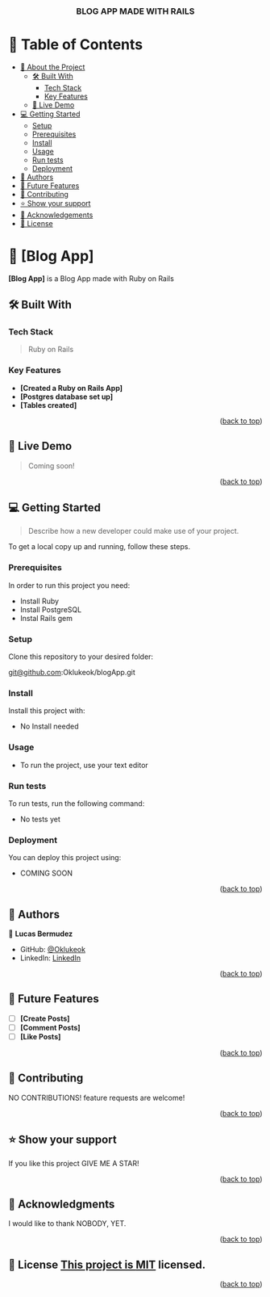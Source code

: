 <a name="readme-top"></a>

<!--
HOW TO USE:
This is an example of how you may give instructions on setting up your project locally.

Modify this file to match your project and remove sections that don't apply.

REQUIRED SECTIONS:
- Table of Contents
- About the Project
  - Built With
  - Live Demo
- Getting Started
- Authors
- Future Features
- Contributing
- Show your support
- Acknowledgements
- License

OPTIONAL SECTIONS:
- FAQ

After you're finished please remove all the comments and instructions!
-->

<div align="center">

  <h3><b>BLOG APP MADE WITH RAILS</b></h3>

</div>

<!-- TABLE OF CONTENTS -->

# 📗 Table of Contents

- [📖 About the Project](#about-project)
  - [🛠 Built With](#built-with)
    - [Tech Stack](#tech-stack)
    - [Key Features](#key-features)
  - [🚀 Live Demo](#live-demo)
- [💻 Getting Started](#getting-started)
  - [Setup](#setup)
  - [Prerequisites](#prerequisites)
  - [Install](#install)
  - [Usage](#usage)
  - [Run tests](#run-tests)
  - [Deployment](#triangular_flag_on_post-deployment)
- [👥 Authors](#authors)
- [🔭 Future Features](#future-features)
- [🤝 Contributing](#contributing)
- [⭐️ Show your support](#support)
- [🙏 Acknowledgements](#acknowledgements)
- [📝 License](#license)

<!-- PROJECT DESCRIPTION -->

# 📖 [Blog App] <a name="about-project"></a>

**[Blog App]** is a Blog App made with Ruby on Rails

## 🛠 Built With <a name="built-with"></a>

### Tech Stack <a name="tech-stack"></a>

> Ruby on Rails
<!--
<details>
  <summary>Client</summary>
  <ul>
    <li><a href="https://reactjs.org/">React.js</a></li>
  </ul>
</details>

<details>
  <summary>Server</summary>
  <ul>
    <li><a href="https://expressjs.com/">Express.js</a></li>
  </ul>
</details>

<details>
<summary>Database</summary>
  <ul>
    <li><a href="https://www.postgresql.org/">PostgreSQL</a></li>
  </ul>
</details>
->

<!-- Features -->

### Key Features <a name="key-features"></a>

- **[Created a Ruby on Rails App]**
- **[Postgres database set up]**
- **[Tables created]**

<p align="right">(<a href="#readme-top">back to top</a>)</p>

<!-- LIVE DEMO -->

## 🚀 Live Demo <a name="live-demo"></a>

> Coming soon!
<!--
- [Live Demo Link](https://yourdeployedapplicationlink.com)
-->
<p align="right">(<a href="#readme-top">back to top</a>)</p>

<!-- GETTING STARTED -->

## 💻 Getting Started <a name="getting-started"></a>

> Describe how a new developer could make use of your project.

To get a local copy up and running, follow these steps.

### Prerequisites

In order to run this project you need:

- Install Ruby
- Install PostgreSQL
- Instal Rails gem

### Setup

Clone this repository to your desired folder:

git@github.com:Oklukeok/blogApp.git

### Install

Install this project with:

- No Install needed

### Usage

- To run the project, use your text editor


### Run tests

To run tests, run the following command:

- No tests yet

### Deployment

You can deploy this project using:

- COMING SOON

<p align="right">(<a href="#readme-top">back to top</a>)</p>

<!-- AUTHORS -->

## 👥 Authors <a name="authors"></a>

👤 **Lucas Bermudez**

- GitHub: [@Oklukeok](https://github.com/Oklukeok)
- LinkedIn: [LinkedIn](https://linkedin.com/in/lucas-bermudez)

<p align="right">(<a href="#readme-top">back to top</a>)</p>

<!-- FUTURE FEATURES -->

## 🔭 Future Features <a name="future-features"></a>

- [ ] **[Create Posts]**
- [ ] **[Comment Posts]**
- [ ] **[Like Posts]**

<p align="right">(<a href="#readme-top">back to top</a>)</p>

<!-- CONTRIBUTING -->

## 🤝 Contributing <a name="contributing"></a>

NO CONTRIBUTIONS! 
feature requests are welcome!

<p align="right">(<a href="#readme-top">back to top</a>)</p>

<!-- SUPPORT -->

## ⭐️ Show your support <a name="support"></a>

If you like this project GIVE ME A STAR!

<p align="right">(<a href="#readme-top">back to top</a>)</p>

<!-- ACKNOWLEDGEMENTS -->

## 🙏 Acknowledgments <a name="acknowledgements"></a>

I would like to thank NOBODY, YET.

<p align="right">(<a href="#readme-top">back to top</a>)</p>

<!-- FAQ (optional) -->

<!-- LICENSE -->

## 📝 License <a name="license" href='https://github.com/Oklukeok/blogApp/blob/dataModel/MIT.md'>This project is [MIT](./LICENSE) licensed.</a>





<p align="right">(<a href="#readme-top">back to top</a>)</p>
